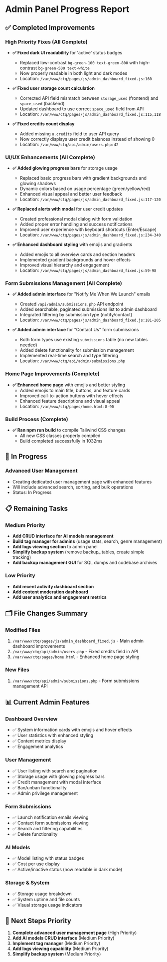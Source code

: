 # Admin Panel Progress Report

## ✅ Completed Improvements

### High Priority Fixes (All Complete)
- **✅ Fixed dark UI readability** for 'active' status badges
  - Replaced low-contrast `bg-green-100 text-green-800` with high-contrast `bg-green-500 text-white`
  - Now properly readable in both light and dark modes
  - Location: `/var/www/ctq/pages/js/admin_dashboard_fixed.js:160`

- **✅ Fixed user storage count calculation**
  - Corrected API field mismatch between `storage_used` (frontend) and `space_used` (backend)
  - Updated dashboard to use correct `space_used` field from API
  - Location: `/var/www/ctq/pages/js/admin_dashboard_fixed.js:115,118`

- **✅ Fixed credits count display**
  - Added missing `u.credits` field to user API query
  - Now correctly displays user credit balances instead of showing 0
  - Location: `/var/www/ctq/api/admin/users.php:42`

### UI/UX Enhancements (All Complete)
- **✅ Added glowing progress bars** for storage usage
  - Replaced basic progress bars with gradient backgrounds and glowing shadows
  - Dynamic colors based on usage percentage (green/yellow/red)
  - Enhanced visual appeal and better user feedback
  - Location: `/var/www/ctq/pages/js/admin_dashboard_fixed.js:117-120`

- **✅ Replaced alerts with modal** for user credit updates
  - Created professional modal dialog with form validation
  - Added proper error handling and success notifications
  - Improved user experience with keyboard shortcuts (Enter/Escape)
  - Location: `/var/www/ctq/pages/js/admin_dashboard_fixed.js:234-340`

- **✅ Enhanced dashboard styling** with emojis and gradients
  - Added emojis to all overview cards and section headers
  - Implemented gradient backgrounds and hover effects
  - Improved visual hierarchy and engagement
  - Location: `/var/www/ctq/pages/js/admin_dashboard_fixed.js:59-98`

### Form Submissions Management (All Complete)
- **✅ Added admin interface** for "Notify Me When We Launch" emails
  - Created `/api/admin/submissions.php` API endpoint
  - Added searchable, paginated submissions list to admin dashboard
  - Integrated filtering by submission type (notify/contact)
  - Location: `/var/www/ctq/pages/js/admin_dashboard_fixed.js:181-205`

- **✅ Added admin interface** for "Contact Us" form submissions
  - Both form types use existing `submissions` table (no new tables needed)
  - Added delete functionality for submission management
  - Implemented real-time search and type filtering
  - Location: `/var/www/ctq/api/admin/submissions.php`

### Home Page Improvements (Complete)
- **✅ Enhanced home page** with emojis and better styling
  - Added emojis to main title, buttons, and feature cards
  - Improved call-to-action buttons with hover effects
  - Enhanced feature descriptions and visual appeal
  - Location: `/var/www/ctq/pages/home.html:8-90`

### Build Process (Complete)
- **✅ Ran npm run build** to compile Tailwind CSS changes
  - All new CSS classes properly compiled
  - Build completed successfully in 1032ms

## 🚧 In Progress

### Advanced User Management
- Creating dedicated user management page with enhanced features
- Will include advanced search, sorting, and bulk operations
- Status: In Progress

## 📋 Remaining Tasks

### Medium Priority
- **Add CRUD interface for AI models management**
- **Build tag manager for admins** (usage stats, search, genre management)
- **Add logs viewing section** to admin panel
- **Simplify backup system** (remove backup_ tables, create simple tracking)
- **Add backup management GUI** for SQL dumps and codebase archives

### Low Priority
- **Add recent activity dashboard section**
- **Add content moderation dashboard**
- **Add user analytics and engagement metrics**

## 🗂️ File Changes Summary

### Modified Files
1. `/var/www/ctq/pages/js/admin_dashboard_fixed.js` - Main admin dashboard improvements
2. `/var/www/ctq/api/admin/users.php` - Fixed credits field in API
3. `/var/www/ctq/pages/home.html` - Enhanced home page styling

### New Files
1. `/var/www/ctq/api/admin/submissions.php` - Form submissions management API

## 📊 Current Admin Features

### Dashboard Overview
- ✅ System information cards with emojis and hover effects
- ✅ User statistics with enhanced styling
- ✅ Content metrics display
- ✅ Engagement analytics

### User Management
- ✅ User listing with search and pagination
- ✅ Storage usage with glowing progress bars
- ✅ Credit management with modal interface
- ✅ Ban/unban functionality
- ✅ Admin privilege management

### Form Submissions
- ✅ Launch notification emails viewing
- ✅ Contact form submissions viewing
- ✅ Search and filtering capabilities
- ✅ Delete functionality

### AI Models
- ✅ Model listing with status badges
- ✅ Cost per use display
- ✅ Active/inactive status (now readable in dark mode)

### Storage & System
- ✅ Storage usage breakdown
- ✅ System uptime and file counts
- ✅ Visual storage usage indicators

## 🎯 Next Steps Priority

1. **Complete advanced user management page** (High Priority)
2. **Add AI models CRUD interface** (Medium Priority) 
3. **Implement tag manager** (Medium Priority)
4. **Add logs viewing capability** (Medium Priority)
5. **Simplify backup system** (Medium Priority)